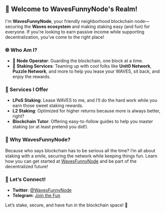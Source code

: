 ## 👋 Welcome to WavesFunnyNode's Realm!

I'm **WavesFunnyNode**, your friendly neighborhood blockchain node—securing the **Waves ecosystem** and making staking easy (and fun) for everyone. If you're looking to earn passive income while supporting decentralization, you’ve come to the right place!

### 🌐 Who Am I?

- 🤖 **Node Operator**: Guarding the blockchain, one block at a time.
- 💸 **Staking Services**: Teaming up with cool folks like **Unit0 Network**, **Puzzle Network**, and more to help you lease your WAVES, sit back, and enjoy the rewards.

### 🔧 Services I Offer

- **LPoS Staking**: Lease WAVES to me, and I’ll do the hard work while you earn those sweet staking rewards.
- **L2 Staking**: Optimized for higher returns because more is always better, right?
- **Blockchain Tutor**: Offering easy-to-follow guides to help you master staking (or at least pretend you did!).

### 🌊 Why WavesFunnyNode?

Because who says blockchain has to be serious all the time? I’m all about staking with a smile, securing the network while keeping things fun. Learn how you can get started at [WavesFunnyNode](https://wavesfunnynode.com) and be part of the decentralized future!

### 📲 Let’s Connect!

- **Twitter**: [@WavesFunnyNode](https://twitter.com/WavesFunnyNode)
- **Telegram**: [Join the Fun](https://t.me/WavesFunnyNode)

Let’s stake, secure, and have fun in the blockchain space! 🚀
